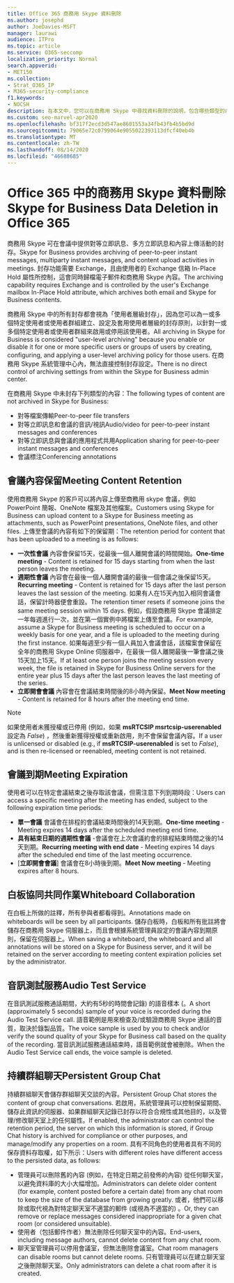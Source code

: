 ```yaml
---
title: Office 365 商務用 Skype 資料刪除
ms.author: josephd
author: JoeDavies-MSFT
manager: laurawi
audience: ITPro
ms.topic: article
ms.service: O365-seccomp
localization_priority: Normal
search.appverid:
- MET150
ms.collection:
- Strat_O365_IP
- M365-security-compliance
f1.keywords:
- NOCSH
description: 在本文中，您可以在商務用 Skype 中尋找資料刪除的說明，包含哪些類型的內容不會保留。
ms.custom: seo-marvel-apr2020
ms.openlocfilehash: bf317f2ecd3d547ae8601553a34fb43fb4b5bd9d
ms.sourcegitcommit: 79065e72c0799064e9055022393113dfcf40eb4b
ms.translationtype: MT
ms.contentlocale: zh-TW
ms.lasthandoff: 08/14/2020
ms.locfileid: "46688685"
---
```

# <a name="skype-for-business-data-deletion-in-office-365"></a><span data-ttu-id="fa352-103">Office 365 中的商務用 Skype 資料刪除</span><span class="sxs-lookup"><span data-stu-id="fa352-103">Skype for Business Data Deletion in Office 365</span></span>

<span data-ttu-id="fa352-104">商務用 Skype 可在會議中提供對等立即訊息、多方立即訊息和內容上傳活動的封存。</span><span class="sxs-lookup"><span data-stu-id="fa352-104">Skype for Business provides archiving of peer-to-peer instant messages, multiparty instant messages, and content upload activities in meetings.</span></span> <span data-ttu-id="fa352-105">封存功能需要 Exchange，且由使用者的 Exchange 信箱 In-Place Hold 屬性所控制，這會同時歸檔電子郵件和商務用 Skype 內容。</span><span class="sxs-lookup"><span data-stu-id="fa352-105">The archiving capability requires Exchange and is controlled by the user's Exchange mailbox In-Place Hold attribute, which archives both email and Skype for Business contents.</span></span>

<span data-ttu-id="fa352-106">商務用 Skype 中的所有封存都會視為「使用者層級封存」，因為您可以為一或多個特定使用者或使用者群組建立、設定及套用使用者層級的封存原則，以針對一或多個特定使用者或使用者群組來啟用或停用該使用者。</span><span class="sxs-lookup"><span data-stu-id="fa352-106">All archiving in Skype for Business is considered "user-level archiving" because you enable or disable it for one or more specific users or groups of users by creating, configuring, and applying a user-level archiving policy for those users.</span></span> <span data-ttu-id="fa352-107">在商務用 Skype 系統管理中心內，無法直接控制封存設定。</span><span class="sxs-lookup"><span data-stu-id="fa352-107">There is no direct control of archiving settings from within the Skype for Business admin center.</span></span>

<span data-ttu-id="fa352-108">在商務用 Skype 中未封存下列類型的內容：</span><span class="sxs-lookup"><span data-stu-id="fa352-108">The following types of content are not archived in Skype for Business:</span></span>

- <span data-ttu-id="fa352-109">對等檔案傳輸</span><span class="sxs-lookup"><span data-stu-id="fa352-109">Peer-to-peer file transfers</span></span>
- <span data-ttu-id="fa352-110">對等立即訊息和會議的音訊/視訊</span><span class="sxs-lookup"><span data-stu-id="fa352-110">Audio/video for peer-to-peer instant messages and conferences</span></span>
- <span data-ttu-id="fa352-111">對等立即訊息與會議的應用程式共用</span><span class="sxs-lookup"><span data-stu-id="fa352-111">Application sharing for peer-to-peer instant messages and conferences</span></span>
- <span data-ttu-id="fa352-112">會議標注</span><span class="sxs-lookup"><span data-stu-id="fa352-112">Conferencing annotations</span></span> 

## <a name="meeting-content-retention"></a><span data-ttu-id="fa352-113">會議內容保留</span><span class="sxs-lookup"><span data-stu-id="fa352-113">Meeting Content Retention</span></span>

<span data-ttu-id="fa352-114">使用商務用 Skype 的客戶可以將內容上傳至商務用 skype 會議，例如 PowerPoint 簡報、OneNote 檔案及其他檔案。</span><span class="sxs-lookup"><span data-stu-id="fa352-114">Customers using Skype for Business can upload content to a Skype for Business meeting as attachments, such as PowerPoint presentations, OneNote files, and other files.</span></span> <span data-ttu-id="fa352-115">上傳至會議的內容有如下的保留期：</span><span class="sxs-lookup"><span data-stu-id="fa352-115">The retention period for content that has been uploaded to a meeting is as follows:</span></span>

- <span data-ttu-id="fa352-116">**一次性會議** 內容會保留15天，從最後一個人離開會議的時間開始。</span><span class="sxs-lookup"><span data-stu-id="fa352-116">**One-time meeting** - Content is retained for 15 days starting from when the last person leaves the meeting.</span></span>
- <span data-ttu-id="fa352-117">**週期性會議** 內容會在最後一個人離開會議的最後一個會議之後保留15天。</span><span class="sxs-lookup"><span data-stu-id="fa352-117">**Recurring meeting** - Content is retained for 15 days after the last person leaves the last session of the meeting.</span></span> <span data-ttu-id="fa352-118">如果有人在15天內加入相同會議會話，保留計時器便會重設。</span><span class="sxs-lookup"><span data-stu-id="fa352-118">The retention timer resets if someone joins the same meeting session within 15 days.</span></span> <span data-ttu-id="fa352-119">例如，假設商務用 Skype 會議排定一年每週進行一次，並在第一個實例中將檔案上傳至會議。</span><span class="sxs-lookup"><span data-stu-id="fa352-119">For example, assume a Skype for Business meeting is scheduled to occur on a weekly basis for one year, and a file is uploaded to the meeting during the first instance.</span></span> <span data-ttu-id="fa352-120">如果每週至少有一個人員加入會議會話，該檔案會保留在全年的商務用 Skype Online 伺服器中，在最後一個人離開最後一筆會議之後15天加上15天。</span><span class="sxs-lookup"><span data-stu-id="fa352-120">If at least one person joins the meeting session every week, the file is retained in Skype for Business Online servers for the entire year plus 15 days after the last person leaves the last meeting of the series.</span></span>
- <span data-ttu-id="fa352-121">**立即開會會議** 內容會在會議結束時間後的8小時內保留。</span><span class="sxs-lookup"><span data-stu-id="fa352-121">**Meet Now meeting** - Content is retained for 8 hours after the meeting end time.</span></span>

> [!NOTE]
> <span data-ttu-id="fa352-122">如果使用者未獲授權或已停用 (例如，如果 **msRTCSIP msrtcsip-userenabled** 設定為 *False*) ，然後重新獲得授權或重新啟用，則不會保留會議內容。</span><span class="sxs-lookup"><span data-stu-id="fa352-122">If a user is unlicensed or disabled (e.g., if **msRTCSIP-userenabled** is set to *False*), and is then re-licensed or reenabled, meeting content is not retained.</span></span>

## <a name="meeting-expiration"></a><span data-ttu-id="fa352-123">會議到期</span><span class="sxs-lookup"><span data-stu-id="fa352-123">Meeting Expiration</span></span>

<span data-ttu-id="fa352-124">使用者可以在特定會議結束之後存取該會議，但需注意下列到期時段：</span><span class="sxs-lookup"><span data-stu-id="fa352-124">Users can access a specific meeting after the meeting has ended, subject to the following expiration time periods:</span></span>

- <span data-ttu-id="fa352-125">**單一會議** 會議會在排程的會議結束時間後的14天到期。</span><span class="sxs-lookup"><span data-stu-id="fa352-125">**One-time meeting** - Meeting expires 14 days after the scheduled meeting end time.</span></span>
- <span data-ttu-id="fa352-126">**具有結束日期的週期性會議** -會議會在上次會議約會的排程結束時間之後的14天到期。</span><span class="sxs-lookup"><span data-stu-id="fa352-126">**Recurring meeting with end date** - Meeting expires 14 days after the scheduled end time of the last meeting occurrence.</span></span>
- <span data-ttu-id="fa352-127">[**立即開會會議**] 會議會在8小時後到期。</span><span class="sxs-lookup"><span data-stu-id="fa352-127">**Meet Now meeting** - Meeting expires after 8 hours.</span></span>

## <a name="whiteboard-collaboration"></a><span data-ttu-id="fa352-128">白板協同共同作業</span><span class="sxs-lookup"><span data-stu-id="fa352-128">Whiteboard Collaboration</span></span>

<span data-ttu-id="fa352-129">在白板上所做的註釋，所有參與者都看得到。</span><span class="sxs-lookup"><span data-stu-id="fa352-129">Annotations made on whiteboards will be seen by all participants.</span></span> <span data-ttu-id="fa352-130">儲存白板時，白板和所有批註將會儲存在商務用 Skype 伺服器上，而且會根據系統管理員設定的會議內容到期原則，保留在伺服器上。</span><span class="sxs-lookup"><span data-stu-id="fa352-130">When saving a whiteboard, the whiteboard and all annotations will be stored on a Skype for Business server, and it will be retained on the server according to meeting content expiration policies set by the administrator.</span></span>

## <a name="audio-test-service"></a><span data-ttu-id="fa352-131">音訊測試服務</span><span class="sxs-lookup"><span data-stu-id="fa352-131">Audio Test Service</span></span>

<span data-ttu-id="fa352-132">在音訊測試服務通話期間，大約有5秒的時間會記錄) 的語音樣本 (。</span><span class="sxs-lookup"><span data-stu-id="fa352-132">A short (approximately 5 seconds) sample of your voice is recorded during the Audio Test Service call.</span></span> <span data-ttu-id="fa352-133">語音範例是用來檢查及/或驗證商務用 Skype 通話的音質，取決於錄製品質。</span><span class="sxs-lookup"><span data-stu-id="fa352-133">The voice sample is used by you to check and/or verify the sound quality of your Skype for Business call based on the quality of the recording.</span></span> <span data-ttu-id="fa352-134">當音訊測試服務通話結束時，語音範例就會被刪除。</span><span class="sxs-lookup"><span data-stu-id="fa352-134">When the Audio Test Service call ends, the voice sample is deleted.</span></span>

## <a name="persistent-group-chat"></a><span data-ttu-id="fa352-135">持續群組聊天</span><span class="sxs-lookup"><span data-stu-id="fa352-135">Persistent Group Chat</span></span>

<span data-ttu-id="fa352-136">持續群組聊天會儲存群組聊天交談的內容。</span><span class="sxs-lookup"><span data-stu-id="fa352-136">Persistent Group Chat stores the content of group chat conversations.</span></span> <span data-ttu-id="fa352-137">若啟用，系統管理員可以控制保留期間、儲存此資訊的伺服器、如果群組聊天記錄已封存以符合合規性或其他目的，以及管理/修改聊天室上的任何屬性。</span><span class="sxs-lookup"><span data-stu-id="fa352-137">If enabled, the administrator can control the retention period, the server on which this information is stored, if Group Chat history is archived for compliance or other purposes, and manage/modify any properties on a room.</span></span> <span data-ttu-id="fa352-138">具有不同角色的使用者具有不同的保存資料存取權，如下所示：</span><span class="sxs-lookup"><span data-stu-id="fa352-138">Users with different roles have different access to the persisted data, as follows:</span></span>

- <span data-ttu-id="fa352-139">管理員可以刪除舊的內容 (例如，在特定日期之前發佈的內容) 從任何聊天室，以避免資料庫的大小大幅增加。</span><span class="sxs-lookup"><span data-stu-id="fa352-139">Administrators can delete older content (for example, content posted before a certain date) from any chat room to keep the size of the database from growing greatly.</span></span> <span data-ttu-id="fa352-140">或者，他們可以移除或取代視為對特定聊天室不適當的郵件 (或視為不適當的) 。</span><span class="sxs-lookup"><span data-stu-id="fa352-140">Or, they can remove or replace messages considered inappropriate for a given chat room (or considered unsuitable).</span></span>
- <span data-ttu-id="fa352-141">使用者（包括郵件作者）無法刪除任何聊天室中的內容。</span><span class="sxs-lookup"><span data-stu-id="fa352-141">End-users, including message authors, cannot delete content from any chat room.</span></span>
- <span data-ttu-id="fa352-142">聊天室管理員可以停用會議室，但無法刪除會議室。</span><span class="sxs-lookup"><span data-stu-id="fa352-142">Chat room managers can disable rooms but cannot delete rooms.</span></span> <span data-ttu-id="fa352-143">只有管理員可以在建立聊天室之後刪除聊天室。</span><span class="sxs-lookup"><span data-stu-id="fa352-143">Only administrators can delete a chat room after it is created.</span></span>